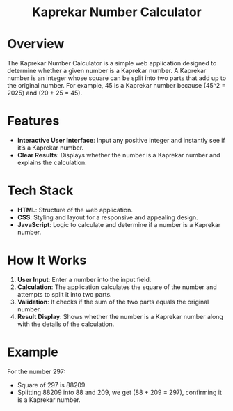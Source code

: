 # <p align="center">Kaprekar Number Calculator</p>

# Overview

The Kaprekar Number Calculator is a simple web application designed to determine whether a given number is a Kaprekar number. A Kaprekar number is an integer whose square can be split into two parts that add up to the original number. For example, 45 is a Kaprekar number because \(45^2 = 2025\) and \(20 + 25 = 45\).

# Features

- **Interactive User Interface**: Input any positive integer and instantly see if it’s a Kaprekar number.
- **Clear Results**: Displays whether the number is a Kaprekar number and explains the calculation.

# Tech Stack

- **HTML**: Structure of the web application.
- **CSS**: Styling and layout for a responsive and appealing design.
- **JavaScript**: Logic to calculate and determine if a number is a Kaprekar number.

# How It Works

1. **User Input**: Enter a number into the input field.
2. **Calculation**: The application calculates the square of the number and attempts to split it into two parts.
3. **Validation**: It checks if the sum of the two parts equals the original number.
4. **Result Display**: Shows whether the number is a Kaprekar number along with the details of the calculation.


# Example

For the number 297:

- Square of 297 is 88209.
- Splitting 88209 into 88 and 209, we get \(88 + 209 = 297\), confirming it is a Kaprekar number.
